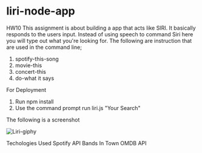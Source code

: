 
 # liri-node-app
HW10
 This assignment is about building a app that acts like SIRI. It basically responds to the users input. Instead of using speech to command Siri here you will type out what you're looking for. 
 The following are instruction that are used in the command line;
 1) spotify-this-song
 2) movie-this
 3) concert-this
 4) do-what it says
 
 For Deployment 
 1. Run npm install
 2. Use the command prompt run liri.js <instruction> "Your Search" 

 The following is a screenshot

![Liri-giphy](https://user-images.githubusercontent.com/46385062/58144260-b12d2d80-7c1b-11e9-8227-8755b83aa6b4.gif)


Techologies Used
Spotify API
Bands In Town
OMDB API

 
 
 
 
 
 
 
 
 
 
 
 
 
 
 
 
 
 
 

 
 
 
